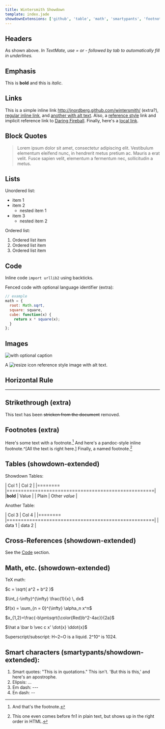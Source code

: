 ```yaml
---
title: Wintersmith Showdown
template: index.jade
showdownExtensions: ['github', 'table', 'math', 'smartypants', 'footnotes']
---
```


Headers
-------

As shown above. _In TextMate, use = or - followed by tab to automatically fill in underlines._


Emphasis
--------

This is **bold** and this is _italic_.


Links
-----

This is a simple inline link <http://jnordberg.github.com/wintersmith/> (extra?), [regular inline link](http://nodejs.org), and [another with alt text](http://coffeescript.org "Coffeescript"). Also, a [reference style][my_reference_link] link and implicit reference link to [Daring Fireball][]. Finally, here's a [local link](/about/).

[my_reference_link]: http://johnmacfarlane.net/pandoc/README.html "Pandoc: a universal document converter"
[Daring Fireball]: http://daringfireball.net/


Block Quotes
------------

> Lorem ipsum dolor sit amet, consectetur adipiscing elit. Vestibulum elementum eleifend nunc, in hendrerit metus pretium ac. Mauris a erat velit. Fusce sapien velit, elementum a fermentum nec, sollicitudin a metus.


Lists
-----

Unordered list:

- item 1
- item 2
	- nested item 1
- item 3
    - nested item 2

Ordered list:

1. Ordered list item
2. Ordered list item
3. Ordered list item


Code
----

Inline code `import urllib2` using backticks.

Fenced code with optional language identifier (extra):

```javascript
// example
math = {
  root: Math.sqrt,
  square: square,
  cube: function(x) {
    return x * square(x);
  }
};
```


Images
------
![with optional caption](http://wintersmith.io/images/wintersmith.svg "Wintersmith logo")

A ![resize icon][resize_icon] reference style image with alt text.

[resize_icon]: https://github.com/favicon.ico "GitHub"


Horizontal Rule
---------------

---


Strikethrough (extra)
---------------------

This text has been ~~stricken from the document~~ removed.


Footnotes (extra)
-----------------

Here's some text with a footnote.[^fn1] And here's a pandoc-style inline footnote.^[All the text is right here.] Finally, a named footnote.[^namednote]

[^namednote]: This one even comes before fn1 in plain text, but shows up in the right order in HTML.

[^fn1]: And that's the footnote.


Tables (showdown-extended)
---------------

Showdown Tables:

| Col 1   | Col 2                                              |
|======== |====================================================|
|**bold** | Value                                              |
| Plain   | Other _value_                                      |


Another Table:

| Col 3   | Col 4                                              |
|======== |====================================================|
| data 1  | data 2                                             |

Cross-References (showdown-extended)
-------------------------

See the [Code](#code) section.


Math, etc. (showdown-extended)
-------------

TeX math:

$c = \sqrt{ a^2 + b^2 }$

$\int_{-\infty}^{\infty} \frac{1}{x} \, dx$

$f(x) = \sum_{n = 0}^{\infty} \alpha_n x^n$

$x_{1,2}=\frac{-b\pm\sqrt{\color{Red}b^2-4ac}}{2a}$

$\hat a  \bar b  \vec c  x'  \dot{x}  \ddot{x}$


Superscript/subscript:
H~2~O is a liquid. 2^10^ is 1024.


Smart characters (smartypants/showdown-extended):
--------------------------------------

1. Smart quotes: "This is in quotations." This isn't. 'But this is this,' and here's an apostrophe.
2. Elipsis: ...
3. Em dash: ---
4. En dash: --
